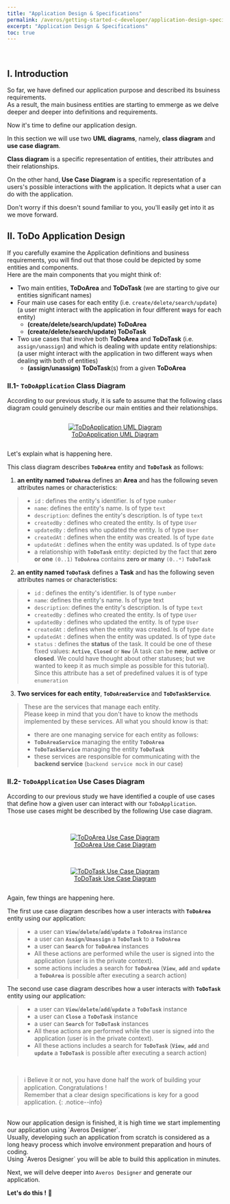 ```yaml
---
title: "Application Design & Specifications"
permalink: /averos/getting-started-c-developer/application-design-specifications/
excerpt: "Application Design & Specifications"
toc: true
---
```

<br/>

## **I. Introduction**

So far, we have defined our application purpose and described its bsuiness requirements.<br/>
As a result, the main business entities are starting to emmerge as we delve deeper and deeper into definitions and requirements. <br/>

Now it's time to define our application design.<br/>

In this section we will use two **UML diagrams**, namely, **class diagram** and **use case diagram**.<br/>

**Class diagram** is a specific representation of entities, their attributes and their relationships.<br/>

On the other hand, **Use Case Diagram** is a specific representation of a users's possible interactions with the application. It depicts what a user can do with the application.<br/>

Don't worry if this doesn't sound familiar to you, you'll easily get into it as we move forward.<br/>


## **II. ToDo Application Design**

If you carefully examine the Application definitions and business requirements, you will find out that those could be depicted by some entities and components. <br/>
Here are the main components that you might think of:
  - Two main entities, **ToDoArea** and **ToDoTask** (we are starting to give our entities significant names)
  - Four main use cases for each entity (i.e. `create/delete/search/update`) (a user might interact with the application in four different ways for each entity)
    - **(create/delete/search/update) ToDoArea**
    - **(create/delete/search/update) ToDoTask**
  - Two use cases that involve both **ToDoArea** and **ToDoTask** (i.e. `assign/unassign`) and which is dealing with update entity relationships: (a user might interact with the application in two different ways when dealing with both of entities)
    - **(assign/unassign)** **ToDoTask**(s) from a given **ToDoArea**


### **II.1- `ToDoApplication` Class Diagram**

According to our previous study, it is safe to assume that the following class diagram could genuinely describe our main entities and their relationships. 

<div style="display: flex;flex-direction: row;justify-content: center;">
<figure align="center">
	<a href="{{ site.baseurl }}/assets/arch/tutorial/to-do-uml-diagram.png">
    <img src="{{ site.baseurl }}/assets/arch/tutorial/to-do-uml-diagram.png" alt="ToDoApplication UML Diagram">
      <figcaption>ToDoApplication UML Diagram</figcaption>
  </a>
</figure>
</div>

Let's explain what is happening here.<br/>

This class diagram describes **`ToDoArea`** entity and **`ToDoTask`** as follows:

  1. **an entity named `ToDoArea`** defines an **Area** and has the following seven attributes names or characteristics:
  >*  `id`  : defines the entity's identifier. Is of type `number`
  >*  `name`: defines the entity's name. Is of type `text`
  >*  `description`: defines the entity's description. Is of type `text`
  >*  `createdBy`  : defines who created the entity. Is of type `User`
  >*  `updatedBy`  : defines who updated the entity. Is of type `User`
  >*  `createdAt`  : defines when the entity was created. Is of type `date`
  >*  `updatedAt`  : defines when the entity was updated. Is of type `date`
  >*  a relationship with **`ToDoTask`** entity: depicted by the fact that **zero or one** `(0..1)` **`ToDoArea`** contains **zero or many** `(0..*)` **`ToDoTask`**
    
2. **an entity named `ToDoTask`** defines a **Task** and has the following seven attributes names or characteristics:
  >*  `id`  : defines the entity's identifier. Is of type `number`
  >*  `name`: defines the entity's name. Is of type text
  >*  `description`: defines the entity's description. Is of type `text`
  >*  `createdBy`  : defines who created the entity. Is of type `User`
  >*  `updatedBy`  : defines who updated the entity. Is of type `User`
  >*  `createdAt`  : defines when the entity was created. Is of type `date`
  >*  `updatedAt`  : defines when the entity was updated. Is of type `date`
  >*  `status`     : defines the **status** of the task. It could be one of these fixed values: **`Active`**, **`Closed`** or **`New`** (A task can be **new**, **active** or **closed**. We could have thought about other statuses; but we wanted to keep it as much simple as possible for this tutorial). Since this attribute has a set of predefined values it is of type `enumeration`

  3. **Two services for each entity**, **`ToDoAreaService`** and **`ToDoTaskService`**.
  > These are the services that manage each entity.<br/>
  > Please keep in mind that you don't have to know the methods implemented by these services.
  > All what you should know is that:
  >-   there are one managing service for each entity as follows:
  >-  **`ToDoAreaService`** managing the entity **`ToDoArea`**
  >-  **`ToDoTaskService`** managing the entity **`ToDoTask`**
  >-  these services are responsible for communicating with the **backend service** (`backend service mock` in our case)

### **II.2- `ToDoApplication` Use Cases Diagram**

According to our previous study we have identified a couple of use cases that define how a given user can interact with our `ToDoApplication`. <br/>
Those use cases might be described by the following Use case diagram.

<br/>

<div style="display: flex;flex-direction: row;justify-content: center;">
<figure align="center">
	<a href="{{ site.baseurl }}/assets/arch/tutorial/to-do-area- use-case-diagram.png">
    <img src="{{ site.baseurl }}/assets/arch/tutorial/to-do-area- use-case-diagram.png" alt="ToDoArea Use Case Diagram">
      <figcaption>ToDoArea Use Case Diagram</figcaption>
  </a>
</figure>
</div>

<br/>

<div style="display: flex;flex-direction: row;justify-content: center;">
<figure align="center">
	<a href="{{ site.baseurl }}/assets/arch/tutorial/to-do-task-use-case-diagram.png">
    <img src="{{ site.baseurl }}/assets/arch/tutorial/to-do-task-use-case-diagram.png" alt="ToDoTask Use Case Diagram">
      <figcaption>ToDoTask Use Case Diagram</figcaption>
  </a>
</figure>
</div>

Again, few things are happening here.<br/>

The first use case diagram describes how a user interacts with **`ToDoArea`** entity using our application:
>-  a user can **`View`**/**`delete`**/**`add`**/**`update`** a **`ToDoArea`** instance
>- a user can **`Assign`**/**`Unassign`** a **`ToDoTask`** to a **`ToDoArea`**   
>-  a user can **`Search`** for **`ToDoArea`** instances
>- All these actions are performed while the user is signed into the application (user is in the private context).
>- some actions includes a search for **`ToDoArea`** (**`View`**, **`add`** and **`update`** a **`ToDoArea`** is possible after executing a search action)


The second use case diagram describes how a user interacts with **`ToDoTask`** entity using our application:
>- a user can **`View`**/**`delete`**/**`add`**/**`update`** a **`ToDoTask`** instance
>- a user can **`Close`** a **`ToDoTask`** instance   
>- a user can **`Search`** for **`ToDoTask`** instances
>- All these actions are performed while the user is signed into the application (user is in the private context).
>- All these actions includes a search for **`ToDoTask`** (**`View`**, **`add`** and **`update`** a **`ToDoTask`** is possible after executing a search action)
<br/>

>ℹ️ Believe it or not, you have done half the work of building your application. Congratulations !<br/>
Remember that a clear design specifications is key for a good application.
{: .notice--info}

<br/>
Now our application design is finished, it is high time we start implementing our application using `Averos Designer`. <br/>
Usually, developing such an application from scratch is considered as a long heavy process which involve environment preparation and hours of coding. <br/>
Using `Averos Designer` you will be able to build this application in minutes. <br/>

Next, we will delve deeper into `Averos Designer` and generate our application.<br/>

**Let's do this !** 🚀